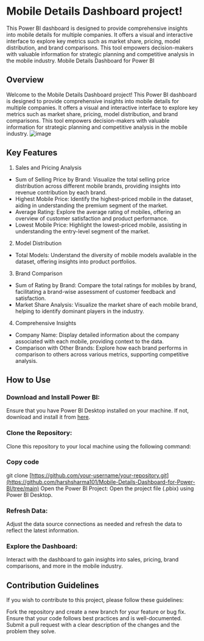# Mobile Details Dashboard project! 
This Power BI dashboard is designed to provide comprehensive insights into mobile details for multiple companies. It offers a visual and interactive interface to explore key metrics such as market share, pricing, model distribution, and brand comparisons. This tool empowers decision-makers with valuable information for strategic planning and competitive analysis in the mobile industry.
Mobile Details Dashboard for Power BI

## Overview
Welcome to the Mobile Details Dashboard project! This Power BI dashboard is designed to provide comprehensive insights into mobile details for multiple companies. It offers a visual and interactive interface to explore key metrics such as market share, pricing, model distribution, and brand comparisons. This tool empowers decision-makers with valuable information for strategic planning and competitive analysis in the mobile industry.
![image](https://github.com/harshsharma101/Mobile-Details-Dashboard-for-Power-BI/assets/90311361/41055ae5-218b-445c-a519-5a38de28a246)

## Key Features
1. Sales and Pricing Analysis
- Sum of Selling Price by Brand: Visualize the total selling price distribution across different mobile brands, providing insights into revenue contribution by each brand.
- Highest Mobile Price: Identify the highest-priced mobile in the dataset, aiding in understanding the premium segment of the market.
- Average Rating: Explore the average rating of mobiles, offering an overview of customer satisfaction and product performance.
- Lowest Mobile Price: Highlight the lowest-priced mobile, assisting in understanding the entry-level segment of the market.

2. Model Distribution
- Total Models: Understand the diversity of mobile models available in the dataset, offering insights into product portfolios.

3. Brand Comparison
- Sum of Rating by Brand: Compare the total ratings for mobiles by brand, facilitating a brand-wise assessment of customer feedback and satisfaction.
- Market Share Analysis: Visualize the market share of each mobile brand, helping to identify dominant players in the industry.

4. Comprehensive Insights
- Company Name: Display detailed information about the company associated with each mobile, providing context to the data.
- Comparison with Other Brands: Explore how each brand performs in comparison to others across various metrics, supporting competitive analysis.

## How to Use
### Download and Install Power BI:
Ensure that you have Power BI Desktop installed on your machine. If not, download and install it from [here](https://powerbi.microsoft.com/en-us/desktop/).

### Clone the Repository:
Clone this repository to your local machine using the following command:

### Copy code
git clone [https://github.com/your-username/your-repository.git](https://github.com/harshsharma101/Mobile-Details-Dashboard-for-Power-BI/tree/main)
Open the Power BI Project:
Open the project file (.pbix) using Power BI Desktop.

### Refresh Data:
Adjust the data source connections as needed and refresh the data to reflect the latest information.

### Explore the Dashboard:
Interact with the dashboard to gain insights into sales, pricing, brand comparisons, and more in the mobile industry.

## Contribution Guidelines
If you wish to contribute to this project, please follow these guidelines:

Fork the repository and create a new branch for your feature or bug fix.
Ensure that your code follows best practices and is well-documented.
Submit a pull request with a clear description of the changes and the problem they solve.

